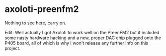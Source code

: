 # axoloti-preenfm2

Nothing to see here, carry on.

Edit: Well actually I got Axoloti to work well on the PreenFM2 but it included some nasty hardware hacking and a new, proper DAC chip plugged onto the P405 board, all of which is why I won't release any further info on this project.
